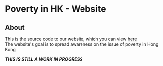 # Poverty in HK - Website
## About
This is the source code to our website, which you can view [here](https://povertyhk.github.io "Poverty in HK Website")  
The website's goal is to spread awareness on the issue of poverty in Hong Kong  
  
  
***THIS IS STILL A WORK IN PROGRESS***

